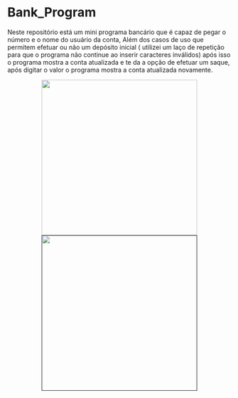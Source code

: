 # Bank_Program

<p> Neste repositório está um mini programa bancário que é capaz de pegar o número e o nome do usuário da conta, Além dos casos de uso que permitem efetuar ou não um depósito inicial ( utilizei um laço de repetição para que o programa não continue ao inserir caracteres inválidos) após isso o programa mostra a conta atualizada e te da a opção de efetuar um saque, após digitar o valor o programa mostra a conta atualizada novamente. </p>

<p align="center">
  <a href="https://imgur.com/a/MDTFxLJ"><img src="https://imgur.com/a/MDTFxLJ" width="350" /></a>
  <a href=""><img src="" width="350" /></a>
</p>
